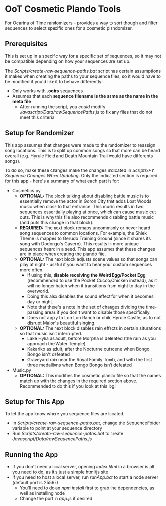 # OoT Cosmetic Plando Tools
For Ocarina of Time randomizers - provides a way to sort though and filter sequences to select specific ones for a cosmetic plandomizer. 

## Prerequisites
This is set up in a specific way for a specific set of sequences, so it may not be compatible depending on how your sequences are set up.

The _Scripts/create-raw-sequence-paths.bat_ script has certain assumptions it makes when creating the paths to your sequence files, so it would have to be modified if you'd like it to behave differently:
* Only works with **.ootrs** sequences
* Assumes that each **sequence filename is the same as the name in the meta file**
  * After running the script, you _could_ modify _Javascript/Data/rawSequencePaths.js_ to fix any files that do not meet this criteria

## Setup for Randomizer
This app assumes that changes were made to the randomizer to reassign song locations. This is to split up common songs so that more can be heard overall (e.g. Hyrule Field and Death Mountain Trail would have differents songs).

To do so, make these changes make the changes indicated in _Scripts/PY Sequence Changes When Updating_. Only the indicated section is required for this app - here's a summary of what each part is for:
* Cosmetics.py
  * **OPTIONAL:** The block talking about disabling battle music is to essentially remove the actor in Goron City that adds Lost Woods music when close to that entrance. This music results in two sequences essentially playing at once, which can cause music cut outs. This is why this file also recommends disabling battle music (and puts this change in that block).
  * **REQUIRED:** The next block remaps uncommonly or never heard song sequences to common locations. For example, the Shiek Theme is mapped to Gerudo Training Ground (since it shares its song with Dodongo's Cavern). This results in more unique sequences heard in a seed. This app assumes that these changes are in place when creating the plando file.
  * **OPTIONAL:** The next block adjusts scene values so that songs can play at night - useful if you want to hear your custom sequences more often.
    * If using this, **disable receiving the Weird Egg/Pocket Egg** (recommended to use the Pocket Cucco/Chicken instead), as it will no longer hatch when it transitions from night to day in the overworld.
    * Doing this also disables the sound effect for when it becomes day or night.
    * Note that there's a note in the set of changes dividing the time-passing areas if you don't want to disable those specifically.
    * Does not apply to Lon Lon Ranch or child Hyrule Castle, as to not disrupt Malon's beautiful singing.
  * **OPTIONAL:** The next block disables rain effects in certain siturations so that music isn't interrupted.
    * Lake Hylia as adult, before Morpha is defeated (the rain as you approach the Water Temple)
    * Kakariko as adult, after the Nocturne cutscene when Bongo Bongo isn't defeated
    * Graveyard rain near the Royal Family Tomb, and with the first three medallions when Bongo Bongo isn't defeated
* Music.py
  * **OPTIONAL:** This modifies the cosmetic plando file so that the names match up with the changes in the required section above. Recommended to do this if you look at this log!

## Setup for This App
To let the app know where you sequence files are located.
* In _Scripts/create-raw-sequence-paths.bat_, change the SequenceFolder variable to point at your sequence directory
* Run _Scripts/create-raw-sequence-paths.bat_ to create _Javascript/Data/rawSequencePaths.js_

## Running the App
* If you don't need a local server, opening _index.html_ in a browser is all you need to do, as it's just a simple html/js site
* If you need to host a local server, run _runApp.bat_ to start a node server (default port is 25565)
  * You'll need to do an _npm install_ first to grab the dependencies, as well as installing node
  * Change the port in _app.js_ if desired
